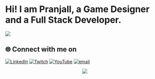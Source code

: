 # Hi! I am Pranjall, a Game Designer and a Full Stack Developer. 

![](https://nirzak-streak-stats.vercel.app/?user=frolicphoenix&theme=merko&hide_border=false)

## 🌐 Connect with me on
[![LinkedIn](https://img.shields.io/badge/LinkedIn-%230077B5.svg?logo=linkedin&logoColor=white)](https://linkedin.com/in/linkedin.com/pranjallokhande) [![Twitch](https://img.shields.io/badge/Twitch-%239146FF.svg?logo=Twitch&logoColor=white)](https://twitch.tv/foenyxr) [![YouTube](https://img.shields.io/badge/YouTube-%23FF0000.svg?logo=YouTube&logoColor=white)](https://youtube.com/@theunrealdesigner) [![email](https://img.shields.io/badge/Email-D14836?logo=gmail&logoColor=white)](mailto:pranjalmlokhande@gmail.com) 

<div align="center">
  <img src="https://visitor-badge.laobi.icu/badge?page_id=frolicphoenix.frolicphoenix&"  />
</div>

